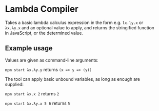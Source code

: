 # Lambda Compiler

Takes a basic lambda calculus expression in the form e.g.
`lx.ly.x` or `λx.λy.x`
and an optional value to apply, and returns the stringified function in JavaScript, or the determined value.

## Example usage
Values are given as command-line arguments:

`npm start λx.λy.y`
returns `(x => y => (y))`

The tool can apply basic unbound variables, as long as enough are supplied:

`npm start λx.x 2`
returns `2`

`npm start λx.λy.x 5 6`
returns `5`
